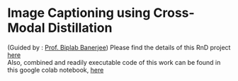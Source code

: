 # Image Captioning using Cross-Modal Distillation
(Guided by : [Prof. Biplab Banerjee](https://biplab-banerjee.github.io/))
Please find the details of this RnD project [here](https://docs.google.com/presentation/d/1TqNdVnbBjl4d8xi3iSYIq_Fz_4lt2XWmnttrj3IkCsY/edit?usp=sharing)  
Also, combined and readily executable code of this work can be found in this google colab notebook, [here](https://colab.research.google.com/drive/13w85KElQL6zbSdTxfKafDi9hQYRuVacT?usp=sharing)

